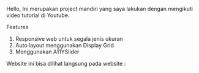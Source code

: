Hello, Ini merupakan project mandiri yang saya lakukan dengan mengikuti video tutorial di Youtube.

Features
1. Responsive web untuk segala jenis ukuran
2. Auto layout menggunakan Display Grid
3. Menggunakan A11YSlider

Website ini bisa dilihat langsung pada website : 